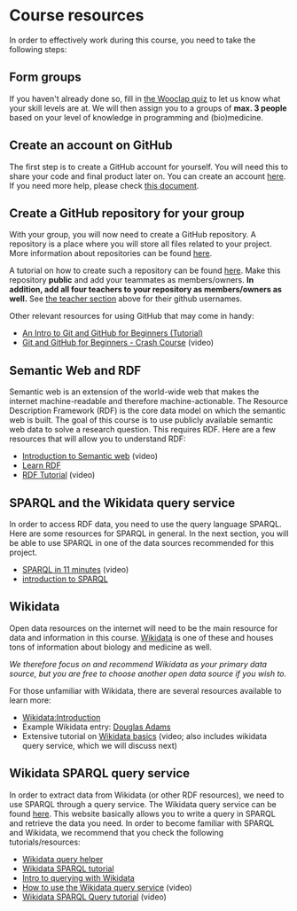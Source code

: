 # Course resources
In order to effectively work during this course, you need to take the following steps:

## Form groups
If you haven't already done so, fill in [the Wooclap quiz](https://app.wooclap.com/GSYKEX?from=event-page) to let us know what your skill levels are at. We will then assign you to a groups of **max. 3 people** based on your level of knowledge in programming and (bio)medicine.

## Create an account on GitHub
The first step is to create a GitHub account for yourself. You will need this to share your code and final product later on.
You can create an account [here](github.com/). If you need more help, please check [this document](https://docs.github.com/en/get-started/signing-up-for-github/signing-up-for-a-new-github-account).

## Create a GitHub repository for your group
With your group, you will now need to create a GitHub repository. A repository is a place where you will store all files related to your project. More information about repositories can be found [here](https://docs.github.com/en/repositories/creating-and-managing-repositories/about-repositories). 

A tutorial on how to create such a repository can be found [here](https://docs.github.com/en/get-started/quickstart/create-a-repo). 
Make this repository **public** and add your teammates as members/owners. **In addition, add all four teachers to your repository as members/owners as well.** See [the teacher section](#teachers-2022) above for their github usernames.

Other relevant resources for using GitHub that may come in handy:
- [An Intro to Git and GitHub for Beginners (Tutorial)](https://product.hubspot.com/blog/git-and-github-tutorial-for-beginners)
- [Git and GitHub for Beginners - Crash Course](https://www.youtube.com/watch?v=RGOj5yH7evk) (video)

## Semantic Web and RDF
Semantic web is an extension of the world-wide web that makes the internet machine-readable and therefore machine-actionable. The Resource Description Framework (RDF) is the core data model on which the semantic web is built. The goal of this course is to use publicly available semantic web data to solve a research question. This requires RDF.
Here are a few resources that will allow you to understand RDF:
- [Introduction to Semantic web](https://youtu.be/e5RPhWIBcY4) (video)
- [Learn RDF](https://cambridgesemantics.com/blog/semantic-university/learn-rdf/)
- [RDF Tutorial](https://www.youtube.com/watch?v=zeYfT1cNKQg) (video)

## SPARQL and the Wikidata query service
In order to access RDF data, you need to use the query language SPARQL. Here are some resources for SPARQL in general. In the next section, you will be able to use SPARQL in one of the data sources recommended for this project. 
- [SPARQL in 11 minutes](https://www.youtube.com/watch?v=FvGndkpa4K0) (video)
- [introduction to SPARQL](https://www.dataversity.net/introduction-to-sparql/)

## Wikidata
Open data resources on the internet will need to be the main resource for data and information in this course. [Wikidata](https://www.wikidata.org/wiki/Wikidata:Main_Page) is one of these and houses tons of information about biology and medicine as well. 


*We therefore focus on and recommend Wikidata as your primary data source, but you are free to choose another open data source if you wish to.*

For those unfamiliar with Wikidata, there are several resources available to learn more:
- [Wikidata:Introduction](https://www.wikidata.org/wiki/Wikidata:Introduction)
- Example Wikidata entry: [Douglas Adams](https://www.wikidata.org/wiki/Q42)
- Extensive tutorial on [Wikidata basics](https://www.youtube.com/watch?v=tHHwNJ9NYrk) (video; also includes wikidata query service, which we will discuss next)

## Wikidata SPARQL query service
In order to extract data from Wikidata (or other RDF resources), we need to use SPARQL through a query service. The Wikidata query service can be found [here](https://query.wikidata.org/). This website basically allows you to write a query in SPARQL and retrieve the data you need.
In order to become familiar with SPARQL and Wikidata, we recommend that you check the following tutorials/resources:
- [Wikidata query helper](https://www.wikidata.org/wiki/Wikidata:SPARQL_query_service/Wikidata_Query_Help)
- [Wikidata SPARQL tutorial](https://www.wikidata.org/wiki/Wikidata:SPARQL_tutorial)
- [Intro to querying with Wikidata](https://librarycarpentry.org/lc-wikidata/05-intro_to_querying/index.html)
- [How to use the Wikidata query service](https://www.youtube.com/watch?v=TXdjxnjCvng) (video)
- [Wikidata SPARQL Query tutorial](https://www.youtube.com/watch?v=TXdjxnjCvng) (video)

